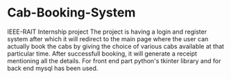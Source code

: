 # Cab-Booking-System
IEEE-RAIT Internship project
The project is having a login and register system after which it will redirect to the main page where the user can actually book the cabs by giving the choice of various cabs available at that particular time. After successfull booking, it will generate a receipt mentioning all the details. For front end part python's tkinter library and for back end mysql has been used.
